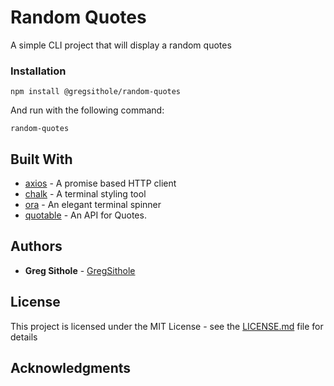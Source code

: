 # Random Quotes

A simple CLI project that will display a random quotes

### Installation

```
npm install @gregsithole/random-quotes
```

And run with the following command:

```
random-quotes
```

## Built With

* [axios](https://github.com/axios/axios/) - A promise based HTTP client
* [chalk](https://github.com/chalk/chalk) - A terminal styling tool
* [ora](https://github.com/sindresorhus/ora) - An elegant terminal spinner
* [quotable](https://github.com/lukePeavey/quotable) - An API for Quotes.

## Authors

* **Greg Sithole** - [GregSithole](https://github.com/GregSithole)

## License

This project is licensed under the MIT License - see the [LICENSE.md](LICENSE.md) file for details

## Acknowledgments

